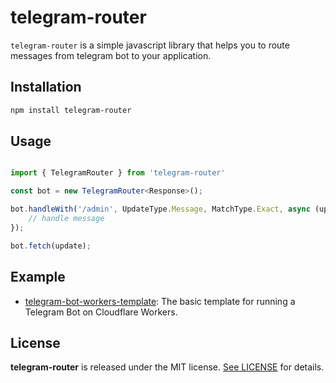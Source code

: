 # telegram-router
 
`telegram-router` is a simple javascript library that helps you to route messages from telegram bot to your application.


## Installation

```bash
npm install telegram-router
```


## Usage

```typescript

import { TelegramRouter } from 'telegram-router'

const bot = new TelegramRouter<Response>();

bot.handleWith('/admin', UpdateType.Message, MatchType.Exact, async (update: Telegram.Update) => {
    // handle message
});

bot.fetch(update);
```


## Example

- [telegram-bot-workers-template](https://github.com/TBXark/telegram-bot-workers-template): The basic template for running a Telegram Bot on Cloudflare Workers.


## License

**telegram-router** is released under the MIT license. [See LICENSE](LICENSE) for details.